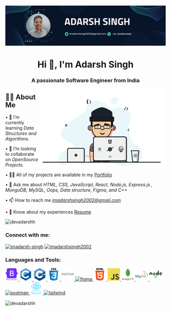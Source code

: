 ![logo](https://github.com/devadarshh/devadarshh/blob/main/github_banner.png)
<h1 align="center">Hi 👋, I'm Adarsh Singh</h1>
<h3 align="center">A passionate Software Engineer from India</h3>
<img align="right" alt="coding" width="400" src="https://github.com/ashut123/ashut123/blob/main/gif.gif">

## 🙋‍♂️ About Me
•⁠  ⁠🌱 I’m currently learning *Data Structures and Algorithms.*

•⁠  ⁠👯 I’m looking to collaborate on *OpenSource Projects.*
  
•⁠  ⁠👨‍💻 All of my projects are available in my [Portfolio](https://github.com/devadarshh)

•⁠  ⁠💬 Ask me about *HTML, CSS, JavaScript, React, Node,js, Express.js , MongoDB, MySQL, Oops, Data structure, Figma, and C++*

•⁠  ⁠📫 How to reach me *imadarshsingh2002@gmail.com*

•⁠  ⁠📄 Know about my experiences [Resume](https://drive.google.com/file/d/1FDuAM_XHrkevmTx1AIma1ipQQn0fkZC8/view?usp=sharing)




<p align="left"> <img src="https://komarev.com/ghpvc/?username=devadarshh&label=Profile%20views&color=0e75b6&style=flat" alt="devadarshh" /> </p>

<h3 align="left">Connect with me:</h3>
<p align="left">
<a href="https://linkedin.com/in/imadarsh-singh" target="blank"><img align="center" src="https://raw.githubusercontent.com/rahuldkjain/github-profile-readme-generator/master/src/images/icons/Social/linked-in-alt.svg" alt="imadarsh-singh" height="30" width="40" /></a>
<a href="https://www.leetcode.com/imadarshsingh2002" target="blank"><img align="center" src="https://raw.githubusercontent.com/rahuldkjain/github-profile-readme-generator/master/src/images/icons/Social/leet-code.svg" alt="imadarshsingh2002" height="30" width="40" /></a>
</p>

<h3 align="left">Languages and Tools:</h3>
<p align="left"> <a href="https://getbootstrap.com" target="_blank" rel="noreferrer"> <img src="https://raw.githubusercontent.com/devicons/devicon/master/icons/bootstrap/bootstrap-plain-wordmark.svg" alt="bootstrap" width="40" height="40"/> </a> <a href="https://www.cprogramming.com/" target="_blank" rel="noreferrer"> <img src="https://raw.githubusercontent.com/devicons/devicon/master/icons/c/c-original.svg" alt="c" width="40" height="40"/> </a> <a href="https://www.w3schools.com/cpp/" target="_blank" rel="noreferrer"> <img src="https://raw.githubusercontent.com/devicons/devicon/master/icons/cplusplus/cplusplus-original.svg" alt="cplusplus" width="40" height="40"/> </a> <a href="https://www.w3schools.com/css/" target="_blank" rel="noreferrer"> <img src="https://raw.githubusercontent.com/devicons/devicon/master/icons/css3/css3-original-wordmark.svg" alt="css3" width="40" height="40"/> </a> <a href="https://expressjs.com" target="_blank" rel="noreferrer"> <img src="https://raw.githubusercontent.com/devicons/devicon/master/icons/express/express-original-wordmark.svg" alt="express" width="40" height="40"/> </a> <a href="https://www.figma.com/" target="_blank" rel="noreferrer"> <img src="https://www.vectorlogo.zone/logos/figma/figma-icon.svg" alt="figma" width="40" height="40"/> </a> <a href="https://www.w3.org/html/" target="_blank" rel="noreferrer"> <img src="https://raw.githubusercontent.com/devicons/devicon/master/icons/html5/html5-original-wordmark.svg" alt="html5" width="40" height="40"/> </a> <a href="https://developer.mozilla.org/en-US/docs/Web/JavaScript" target="_blank" rel="noreferrer"> <img src="https://raw.githubusercontent.com/devicons/devicon/master/icons/javascript/javascript-original.svg" alt="javascript" width="40" height="40"/> </a> <a href="https://www.mongodb.com/" target="_blank" rel="noreferrer"> <img src="https://raw.githubusercontent.com/devicons/devicon/master/icons/mongodb/mongodb-original-wordmark.svg" alt="mongodb" width="40" height="40"/> </a> <a href="https://www.mysql.com/" target="_blank" rel="noreferrer"> <img src="https://raw.githubusercontent.com/devicons/devicon/master/icons/mysql/mysql-original-wordmark.svg" alt="mysql" width="40" height="40"/> </a> <a href="https://nodejs.org" target="_blank" rel="noreferrer"> <img src="https://raw.githubusercontent.com/devicons/devicon/master/icons/nodejs/nodejs-original-wordmark.svg" alt="nodejs" width="40" height="40"/> </a> <a href="https://postman.com" target="_blank" rel="noreferrer"> <img src="https://www.vectorlogo.zone/logos/getpostman/getpostman-icon.svg" alt="postman" width="40" height="40"/> </a> <a href="https://reactjs.org/" target="_blank" rel="noreferrer"> <img src="https://raw.githubusercontent.com/devicons/devicon/master/icons/react/react-original-wordmark.svg" alt="react" width="40" height="40"/> </a> <a href="https://tailwindcss.com/" target="_blank" rel="noreferrer"> <img src="https://www.vectorlogo.zone/logos/tailwindcss/tailwindcss-icon.svg" alt="tailwind" width="40" height="40"/> </a> </p>

<p><img align="center" src="https://github-readme-stats.vercel.app/api/top-langs?username=devadarshh&show_icons=true&locale=en&layout=compact" alt="devadarshh" /></p>


